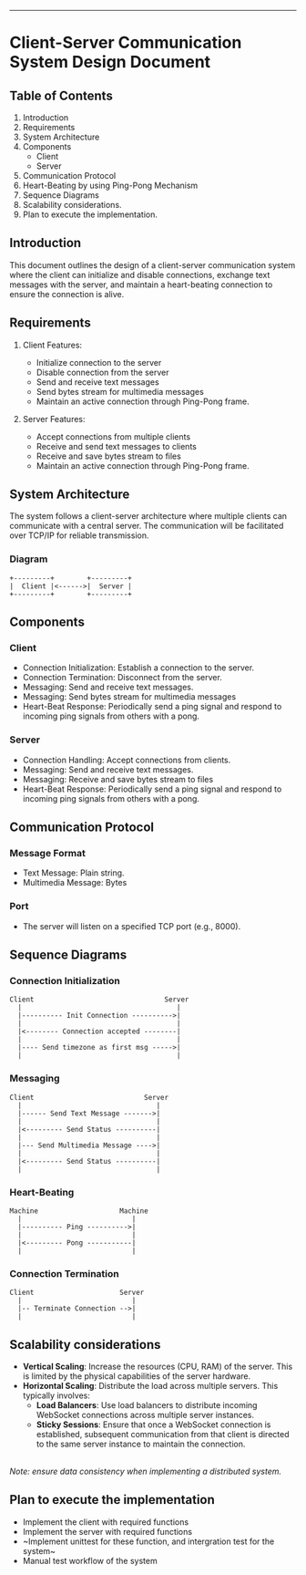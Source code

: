 
---

# Client-Server Communication System Design Document

## Table of Contents
1. Introduction
2. Requirements
3. System Architecture
4. Components
    - Client
    - Server
5. Communication Protocol
6. Heart-Beating by using Ping-Pong Mechanism
7. Sequence Diagrams
8. Scalability considerations.
9. Plan to execute the implementation.

## Introduction
This document outlines the design of a client-server communication system where the client can initialize and disable connections, exchange text messages with the server, and maintain a heart-beating connection to ensure the connection is alive.

## Requirements
1. Client Features:
    - Initialize connection to the server
    - Disable connection from the server
    - Send and receive text messages
    - Send bytes stream for multimedia messages
    - Maintain an active connection through Ping-Pong frame.

2. Server Features:
    - Accept connections from multiple clients
    - Receive and send text messages to clients
    - Receive and save bytes stream to files
    - Maintain an active connection through Ping-Pong frame.

## System Architecture
The system follows a client-server architecture where multiple clients can communicate with a central server. The communication will be facilitated over TCP/IP for reliable transmission.

### Diagram
```
+---------+        +---------+
|  Client |<------>|  Server |
+---------+        +---------+
```

## Components

### Client
- Connection Initialization: Establish a connection to the server.
- Connection Termination: Disconnect from the server.
- Messaging: Send and receive text messages.
- Messaging: Send bytes stream for multimedia messages
- Heart-Beat Response: Periodically send a ping signal and respond to incoming ping signals from others with a pong.

### Server
- Connection Handling: Accept connections from clients.
- Messaging: Send and receive text messages.
- Messaging: Receive and save bytes stream to files
- Heart-Beat Response: Periodically send a ping signal and respond to incoming ping signals from others with a pong.

## Communication Protocol

### Message Format
- Text Message: Plain string.
- Multimedia Message: Bytes

### Port
- The server will listen on a specified TCP port (e.g., 8000).

## Sequence Diagrams

### Connection Initialization
```
Client                                Server
  |                                      |
  |---------- Init Connection ---------->|
  |                                      |
  |<-------- Connection accepted --------|
  |                                      |
  |---- Send timezone as first msg ----->|
  |                                      |

```
### Messaging
```
Client                           Server
  |                                 |
  |------ Send Text Message ------->|
  |                                 |
  |<--------- Send Status ----------|
  |                                 |
  |--- Send Multimedia Message ---->|
  |                                 |
  |<--------- Send Status ----------|
  |                                 |
```
### Heart-Beating
```
Machine                    Machine
  |                           |
  |---------- Ping ---------->|
  |                           |
  |<--------- Pong -----------|
  |                           |
```
### Connection Termination
```
Client                     Server
  |                           |
  |-- Terminate Connection -->|
  |                           |
```
## Scalability considerations
- **Vertical Scaling**: Increase the resources (CPU, RAM) of the server. This is limited by the physical capabilities of the server hardware.
- **Horizontal Scaling**: Distribute the load across multiple servers. This typically involves:
    - **Load Balancers**: Use load balancers to distribute incoming WebSocket connections across multiple server instances.
    - **Sticky Sessions**: Ensure that once a WebSocket connection is established, subsequent communication from that client is directed to the same server instance to maintain the connection.
  <br>
*Note: ensure data consistency when implementing a distributed system.*
## Plan to execute the implementation
- Implement the client with required functions
- Implement the server with required functions
- ~Implement unittest for these function, and intergration test for the system~
- Manual test workflow of the system
